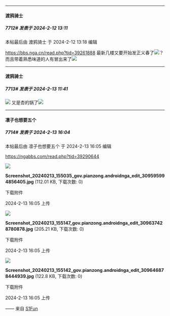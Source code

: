 *****

####  渡鸦骑士  
##### 7712#       发表于 2024-2-12 13:11

 本帖最后由 渡鸦骑士 于 2024-2-12 13:18 编辑 

https://bbs.nga.cn/read.php?tid=39261888
最新几楼又要开始发正义春了<img src="https://static.saraba1st.com/image/smiley/face2017/066.png" referrerpolicy="no-referrer">？
而且带着熟悉味道的人有冒出来了<img src="https://static.saraba1st.com/image/smiley/face2017/051.png" referrerpolicy="no-referrer">


*****

####  渡鸦骑士  
##### 7713#       发表于 2024-2-13 11:41

<img src="https://p.sda1.dev/15/685f31f84f5c472df0f7bd594e4777e5/CMP_20240213114122699.jpg" referrerpolicy="no-referrer">
又是杏的锅了<img src="https://static.saraba1st.com/image/smiley/face2017/009.gif" referrerpolicy="no-referrer">


*****

####  凛子也想要五个  
##### 7714#       发表于 2024-2-13 16:04

 本帖最后由 凛子也想要五个 于 2024-2-13 16:05 编辑 

https://ngabbs.com/read.php?tid=39290644

<img src="https://img.saraba1st.com/forum/202402/13/160543kuk5g6zgtg1u5yyy.jpg" referrerpolicy="no-referrer">

<strong>Screenshot_20240213_155035_gov.pianzong.androidnga_edit_309595994856405.jpg</strong> (112.01 KB, 下载次数: 0)

下载附件

2024-2-13 16:05 上传

<img src="https://img.saraba1st.com/forum/202402/13/160543boz3zj323bweaa8v.jpg" referrerpolicy="no-referrer">

<strong>Screenshot_20240213_155147_gov.pianzong.androidnga_edit_309637428780878.jpg</strong> (205.21 KB, 下载次数: 0)

下载附件

2024-2-13 16:05 上传

<img src="https://img.saraba1st.com/forum/202402/13/160543igoxzwxzbgoow7oi.jpg" referrerpolicy="no-referrer">

<strong>Screenshot_20240213_155142_gov.pianzong.androidnga_edit_309646878444939.jpg</strong> (122.8 KB, 下载次数: 0)

下载附件

2024-2-13 16:05 上传

—— 来自 [S1Fun](https://s1fun.koalcat.com)

